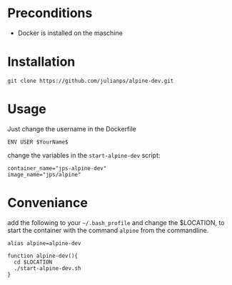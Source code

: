 # Preconditions 

- Docker is installed on the maschine

# Installation

```git clone https://github.com/julianps/alpine-dev.git```

# Usage

Just change the username in the Dockerfile

```ENV USER $YourName$```

change the variables in the `start-alpine-dev` script:

```
container_name="jps-alpine-dev"
image_name="jps/alpine"
```

# Conveniance

add the following to your `~/.bash_profile` and change the $LOCATION, to start the container with the command `alpine` from the commandline.

```
alias alpine=alpine-dev

function alpine-dev(){
  cd $LOCATION 
  ./start-alpine-dev.sh
}
```
